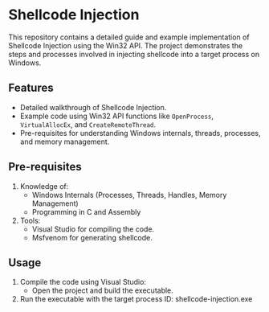 # Shellcode Injection

This repository contains a detailed guide and example implementation of Shellcode Injection using the Win32 API. The project demonstrates the steps and processes involved in injecting shellcode into a target process on Windows.

## Features
- Detailed walkthrough of Shellcode Injection.
- Example code using Win32 API functions like `OpenProcess`, `VirtualAllocEx`, and `CreateRemoteThread`.
- Pre-requisites for understanding Windows internals, threads, processes, and memory management.

## Pre-requisites
1. Knowledge of:
   - Windows Internals (Processes, Threads, Handles, Memory Management)
   - Programming in C and Assembly
2. Tools:
   - Visual Studio for compiling the code.
   - Msfvenom for generating shellcode.

## Usage
1. Compile the code using Visual Studio:
   - Open the project and build the executable.
2. Run the executable with the target process ID:
   shellcode-injection.exe <ProcessID>

